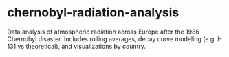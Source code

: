 # chernobyl-radiation-analysis
Data analysis of atmospheric radiation across Europe after the 1986 Chernobyl disaster. Includes rolling averages, decay curve modeling (e.g. I-131 vs theoretical), and visualizations by country.
